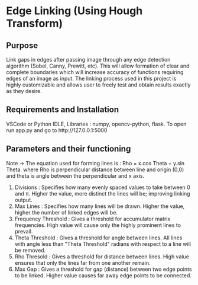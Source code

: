 # Edge Linking (Using Hough Transform)
<h2> Purpose </h2> Link gaps in edges after passing image through any edge detection algorithm (Sobel, Canny, Prewitt, etc). This will allow formation of clear and complete boundaries which will increase accuracy of functions requiring edges of an image as input. The linking process used in this project is highly customizable and allows user to freely test and obtain results exactly as they desire.<br>
<h2> Requirements and Installation </h2> VSCode or Python IDLE, Libraries : numpy, opencv-python, flask. To open run app.py and go to http://127.0.0.1:5000 <br>
<h2> Parameters and their functioning </h2>
  Note -> The equation used for forming lines is : Rho = x.cos Theta + y.sin Theta. where Rho is perpendicular distance between line and origin (0,0) and theta is angle between the perpendicular and x axis.<br>
<ol>
  <li> Divisions : Specifies how many evenly spaced values to take between 0 and π. Higher the value, more distinct the lines will be; improving linking output. </li>
  <li> Max Lines : Specifies how many lines will be drawn. Higher the value, higher the number of linked edges will be.</li>
  <li> Frequency Threshold : Gives a threshold for accumulator matrix frequencies. High value will cause only the highly prominent lines to prevail. </li>
  <li> Theta Threshold : Gives a threshold for angle between lines. All lines with angle less than "Theta Threshold" radians with respect to a line will be removed.  </li>
  <li> Rho Thresold : Gives a threshold for distance between lines. High value ensures that only the lines far from one another remain. </li>
  <li> Max Gap : Gives a threshold for gap (distance) between two edge points to be linked. Higher value causes far away edge points to be connected. </li>
</ol>
